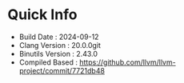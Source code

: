# Quick Info
* Build Date : 2024-09-12
* Clang Version : 20.0.0git
* Binutils Version : 2.43.0
* Compiled Based : https://github.com/llvm/llvm-project/commit/7721db48
